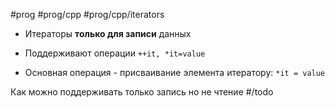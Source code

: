 #prog #prog/cpp #prog/cpp/iterators

- Итераторы **только для записи** данных
- Поддерживают операции `++it, *it=value`

- Основная операция - присваивание элемента итератору: `*it = value`

Как можно поддерживать только запись но не чтение #/todo